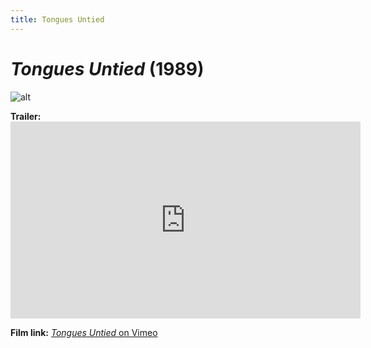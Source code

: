 ```yaml
---
title: Tongues Untied
---
```

# *Tongues Untied* (1989)

![alt](https://images.static-bluray.com/movies/covers/256207_front.jpg?t=1573671560)

**Trailer:** <iframe width="560" height="315" src="https://www.youtube.com/embed/S2T0UdNaWlo" frameborder="0" allow="accelerometer; autoplay; clipboard-write; encrypted-media; gyroscope; picture-in-picture" allowfullscreen></iframe>

**Film link:** [*Tongues Untied* on Vimeo](https://vimeo.com/ondemand/tonguesuntied)
